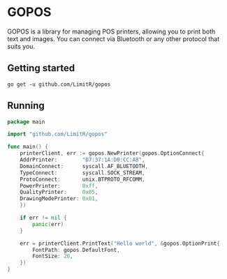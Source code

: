 # GOPOS

GOPOS is a library for managing POS printers, allowing you to print both text and images. You can connect via Bluetooth or any other protocol that suits you.

## Getting started

```shell
go get -u github.com/LimitR/gopos
```

## Running

```go
package main

import "github.com/LimitR/gopos"

func main() {
    printerClient, err := gopos.NewPrinter(gopos.OptionConnect{
	AddrPrinter:        "D7:37:1A:D0:CC:A8", 
	DomainConnect:      syscall.AF_BLUETOOTH, 
	TypeConnect:        syscall.SOCK_STREAM, 
	ProtoConnect:       unix.BTPROTO_RFCOMM, 
	PowerPrinter:       0xff,
	QualityPrinter:     0x05,
	DrawingModePrinter: 0x01,
    })

    if err != nil {
        panic(err)
    }

    err = printerClient.PrintText("Hello world", &gopos.OptionPrint{
        FontPath: gopos.DefaultFont,
        FontSize: 20,
    })
}
```